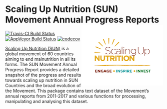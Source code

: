 <!-- README.md is generated from README.Rmd. Please edit that file -->
Scaling Up Nutrition (SUN) Movement Annual Progress Reports <img src="man/figures/SUN-logo.png" align="right" />
================================================================================================================

[![Travis-CI Build
Status](https://travis-ci.org/ernestguevarra/scalingupnutrition.svg?branch=master)](https://travis-ci.org/ernestguevarra/scalingupnutrition)
[![AppVeyor Build
Status](https://ci.appveyor.com/api/projects/status/github/ernestguevarra/scalingupnutrition?branch=master&svg=true)](https://ci.appveyor.com/project/ernestguevarra/scalingupnutrition)
[![codecov](https://codecov.io/gh/ernestguevarra/scalingupnutrition/branch/master/graph/badge.svg)](https://codecov.io/gh/ernestguevarra/scalingupnutrition)

[Scaling Up Nutrition (SUN)](http://scalingupnutrition.org) is a global
movement of 60 countries aiming to end malnutrition in all its forms.
The SUN Movement Annual Progress Report provides a detailed snapshot of
the progress and results towards scaling up nutrition in SUN Countries
and the broad evolution of the Movement. This package contains text
dataset of the Movement’s annual reports from 2011-2017 and various
functions for processing, manipulating and analysing this dataset.
